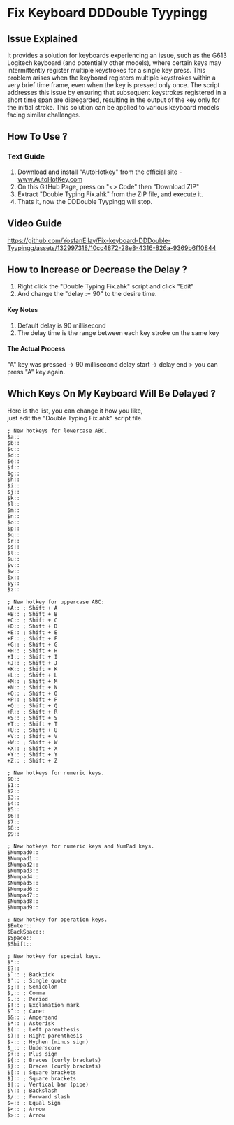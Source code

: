 # Fix Keyboard DDDouble Tyypingg

## Issue Explained
It provides a solution for keyboards experiencing an issue, such as the G613 Logitech keyboard (and potentially other models),
where certain keys may intermittently register multiple keystrokes for a single key press. This problem arises when the keyboard
registers multiple keystrokes within a very brief time frame, even when the key is pressed only once. The script addresses this issue
by ensuring that subsequent keystrokes registered in a short time span are disregarded, resulting in the output of the key only for the
initial stroke. This solution can be applied to various keyboard models facing similar challenges.

## How To Use ?
### Text Guide
1. Download and install "AutoHotkey" from the official site - www.AutoHotKey.com
2. On this GitHub Page, press on "<> Code" then "Download ZIP"
3. Extract "Double Typing Fix.ahk" from the ZIP file, and execute it.
4. Thats it, now the DDDouble Tyypingg will stop.

## Video Guide
https://github.com/YosfanEilay/Fix-keyboard-DDDouble-Tyypingg/assets/132997318/10cc4872-28e8-4316-826a-9369b6f10844

## How to Increase or Decrease the Delay ?
1. Right click the "Double Typing Fix.ahk" script and click "Edit"
2. And change the "delay := 90" to the desire time.

#### Key Notes
1. Default delay is 90 millisecond
2. The delay time is the range between each key stroke on the same key

#### The Actual Process
"A" key was pressed -> 90 millisecond delay start -> delay end > you can press "A" key again.

## Which Keys On My Keyboard Will Be Delayed ?
Here is the list, you can change it how you like, <br>
just edit the "Double Typing Fix.ahk" script file.

```
; New hotkeys for lowercase ABC.
$a::
$b::
$c::
$d::
$e::
$f::
$g::
$h::
$i::
$j::
$k::
$l::
$m::
$n::
$o::
$p::
$q::
$r::
$s::
$t::
$u::
$v::
$w::
$x::
$y::
$z::

; New hotkey for uppercase ABC:
+A:: ; Shift + A
+B:: ; Shift + B
+C:: ; Shift + C
+D:: ; Shift + D
+E:: ; Shift + E
+F:: ; Shift + F
+G:: ; Shift + G
+H:: ; Shift + H
+I:: ; Shift + I
+J:: ; Shift + J
+K:: ; Shift + K
+L:: ; Shift + L
+M:: ; Shift + M
+N:: ; Shift + N
+O:: ; Shift + O
+P:: ; Shift + P
+Q:: ; Shift + Q
+R:: ; Shift + R
+S:: ; Shift + S
+T:: ; Shift + T
+U:: ; Shift + U
+V:: ; Shift + V
+W:: ; Shift + W
+X:: ; Shift + X
+Y:: ; Shift + Y
+Z:: ; Shift + Z

; New hotkeys for numeric keys.
$0::
$1::
$2::
$3::
$4::
$5::
$6::
$7::
$8::
$9::

; New hotkeys for numeric keys and NumPad keys.
$Numpad0::
$Numpad1::
$Numpad2::
$Numpad3::
$Numpad4::
$Numpad5::
$Numpad6::
$Numpad7::
$Numpad8::
$Numpad9::

; New hotkey for operation keys.
$Enter::
$BackSpace::
$Space::
$Shift::

; New hotkey for special keys.
$"::
$?::
$`:: ; Backtick
$':: ; Single quote
$;:: ; Semicolon
$,:: ; Comma
$.:: ; Period
$!:: ; Exclamation mark
$^:: ; Caret
$&:: ; Ampersand
$*:: ; Asterisk
$(:: ; Left parenthesis
$):: ; Right parenthesis
$-:: ; Hyphen (minus sign)
$_:: ; Underscore
$+:: ; Plus sign
${:: ; Braces (curly brackets)
$}:: ; Braces (curly brackets)
$[:: ; Square brackets
$]:: ; Square brackets
$|:: ; Vertical bar (pipe)
$\:: ; Backslash
$/:: ; Forward slash
$=:: ; Equal Sign
$<:: ; Arrow
$>:: ; Arrow
```
